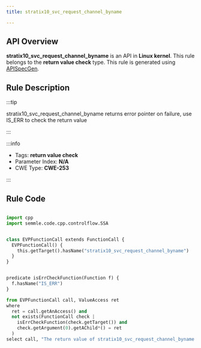 ```yaml
---
title: stratix10_svc_request_channel_byname

---
```



## API Overview
**stratix10_svc_request_channel_byname** is an API in **Linux kernel**. This rule belongs to the **return value check** type. This rule is generated using [APISpecGen](../../tools/APISpecGen).
## Rule Description

:::tip

stratix10_svc_request_channel_byname returns error pointer on failure, use IS_ERR to check the return value

:::

:::info

- Tags: **return value check**
- Parameter Index: **N/A**
- CWE Type: **CWE-253**

:::

## Rule Code
```python

import cpp
import semmle.code.cpp.controlflow.SSA


class EVPFunctionCall extends FunctionCall {
  EVPFunctionCall() {
    this.getTarget().hasName("stratix10_svc_request_channel_byname")
  }
}


predicate isErrCheckFunction(Function f) {
  f.hasName("IS_ERR") 
}

from EVPFunctionCall call, ValueAccess ret
where
  ret = call.getAnAccess() and
  not exists(FunctionCall check |
    isErrCheckFunction(check.getTarget()) and
    check.getArgument(0).getAChild*() = ret
  )
select call, "The return value of stratix10_svc_request_channel_byname is not checked with IS_ERR."
    
```